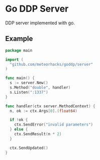 # Go DDP Server

DDP server implemented with go.

## Example

```go
package main

import (
  "github.com/meteorhacks/goddp/server"
)

func main() {
  s := server.New()
  s.Method("double", handler)
  s.Listen(":1337")
}

func handler(ctx server.MethodContext) {
  n, ok := ctx.Args[0].(float64)

  if !ok {
    ctx.SendError("invalid parameters")
  } else {
    ctx.SendResult(n * 2)
  }

  ctx.SendUpdated()
}
```
